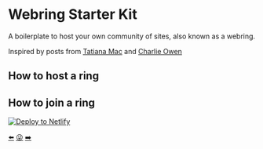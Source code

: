 # Webring Starter Kit

A boilerplate to host your own community of sites, also known as a webring.

Inspired by posts from 
[Tatiana Mac](https://twitter.com/TatianaTMac/status/1114388079630929926) and 
[Charlie Owen](https://www.sonniesedge.net/posts/webrings)

## How to host a ring

## How to join a ring

[![Deploy to Netlify](https://www.netlify.com/img/deploy/button.svg)](https://app.netlify.com/start/deploy?repository=https://github.com/maxboeck/webring)

[⬅️](https://webrings.netlify.com/prev)
[😜](https://webrings.netlify.com/random)
[➡️](https://webrings.netlify.com/next)